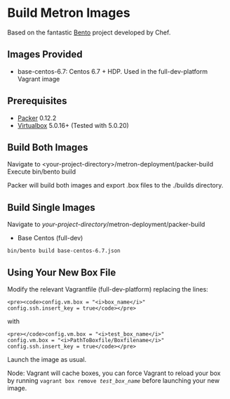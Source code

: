 <!--
Licensed to the Apache Software Foundation (ASF) under one
or more contributor license agreements.  See the NOTICE file
distributed with this work for additional information
regarding copyright ownership.  The ASF licenses this file
to you under the Apache License, Version 2.0 (the
"License"); you may not use this file except in compliance
with the License.  You may obtain a copy of the License at

    http://www.apache.org/licenses/LICENSE-2.0

Unless required by applicable law or agreed to in writing, software
distributed under the License is distributed on an "AS IS" BASIS,
WITHOUT WARRANTIES OR CONDITIONS OF ANY KIND, either express or implied.
See the License for the specific language governing permissions and
limitations under the License.
-->
Build Metron Images
=========================

Based on the fantastic [Bento](https://github.com/chef/bento) project developed by Chef.

Images Provided
---------------------
- base-centos-6.7: Centos 6.7 + HDP. Used in the full-dev-platform Vagrant image

Prerequisites
---------------------
- [Packer](https://www.packer.io/) 0.12.2
- [Virtualbox](https://www.virtualbox.org/) 5.0.16+ (Tested with 5.0.20)

Build Both Images
----------------------
  Navigate to \<your-project-directory\>/metron-deployment/packer-build
  Execute bin/bento build

  Packer will build both images and export .box files to the ./builds directory.

Build Single Images
----------------------
 Navigate to *your-project-directory*/metron-deployment/packer-build
 * Base Centos (full-dev)
 ```
bin/bento build base-centos-6.7.json
```

Using Your New Box File
----------------------
Modify the relevant Vagrantfile (full-dev-platform) replacing the lines:
```
<pre><code>config.vm.box = "<i>box_name</i>"
config.ssh.insert_key = true</code></pre>
```
with
```
<pre></code>config.vm.box = "<i>test_box_name</i>"
config.vm.box = "<i>PathToBoxfile/Boxfilename</i>"
config.ssh.insert_key = true</code></pre>
```
Launch the image as usual.

Node: Vagrant will cache boxes, you can force Vagrant to reload your box by running <code>vagrant box remove <i>test_box_name</i></code> before launching your new image.
